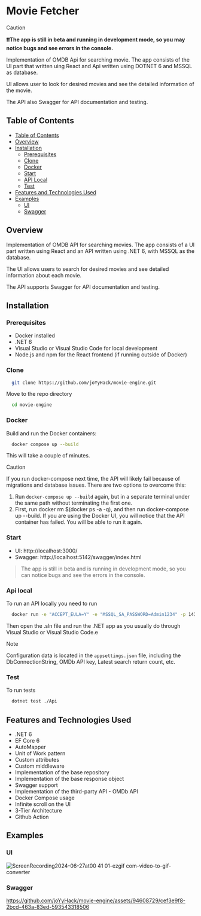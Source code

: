 
# Movie Fetcher

> [!CAUTION]
> **❗❗The app is still in beta and running in development mode, so you may notice bugs and see errors in the console.**

Implementation of OMDB Api for searching movie. The app consists of the UI part that written uing React and Api written using DOTNET 6 and MSSQL as database.

UI allows user to look for desired movies and see the detailed information of the movie.

The API also Swagger for API documentation and testing.

## Table of Contents
- [Table of Contents](#table-of-contents)
- [Overview](#overview)
- [Installation](#installation)
  - [Prerequisites](#prerequisites)
  - [Clone](#clone)  
  - [Docker](#docker) 
  - [Start](#start)
  - [API Local](#api-local)
  - [Test](#test)
- [Features and Technologies Used](#features-and-technologies-used)
- [Examples](#examples)
  - [UI](#ui)
  - [Swagger](#swagger) 

## Overview

Implementation of OMDB API for searching movies. The app consists of a UI part written using React and an API written using .NET 6, with MSSQL as the database.

The UI allows users to search for desired movies and see detailed information about each movie.

The API supports Swagger for API documentation and testing.

## Installation

### Prerequisites
- Docker installed
- .NET 6
- Visual Studio or Visual Studio Code for local development
- Node.js and npm for the React frontend (if running outside of Docker)

### Clone

```bash
  git clone https://github.com/joYyHack/movie-engine.git
```
Move to the repo directory

```bash
  cd movie-engine
```

### Docker

Build and run the Docker containers:

```bash
  docker compose up --build
```
This will take a couple of minutes.

> [!CAUTION]
> If you run docker-compose next time, the API will likely fail because of migrations and database issues. There are two options to overcome this:
> 1. Run `docker-compose up --build` again, but in a separate terminal under the same path without terminating the first one.
> 2. First, run docker rm $(docker ps -a -q), and then run docker-compose up --build.
> If you are using the Docker UI, you will notice that the API container has failed. You will be able to run it again.

### Start

- UI: http://localhost:3000/
- Swagger: http://localhost:5142/swagger/index.html

> The app is still in beta and is running in development mode, so you can notice bugs and  see the errors in the console.

### Api local

To run an API locally you need to run 

```bash
  docker run -e "ACCEPT_EULA=Y" -e "MSSQL_SA_PASSWORD=Admin1234" -p 1433:1433 -d mcr.microsoft.com/mssql/server:2022-latest
```
Then open the .sln file and run the .NET app as you usually do through Visual Studio or Visual Studio Code.e

> [!NOTE]
> Configuration data is located in the `appsettings.json` file, including the DbConnectionString, OMDb API key, Latest search return count, etc.

### Test

To run tests
```bash
  dotnet test ./Api
```

## Features and Technologies Used

- .NET 6
- EF Core 6
- AutoMapper
- Unit of Work pattern
- Custom attributes
- Custom middleware
- Implementation of the base repository
- Implementation of the base response object
- Swagger support
- Implementation of the third-party API - OMDb API
- Docker Compose usage
- Infinite scroll on the UI
- 3-Tier Architecture
- Github Action

## Examples
### UI
![ScreenRecording2024-06-27at00 41 01-ezgif com-video-to-gif-converter](https://github.com/joYyHack/movie-engine/assets/94608729/c7199549-a9c3-41d4-abca-96cd5915df3b)
### Swagger
https://github.com/joYyHack/movie-engine/assets/94608729/cef3e9f8-2bcd-463a-83ed-593543318506
